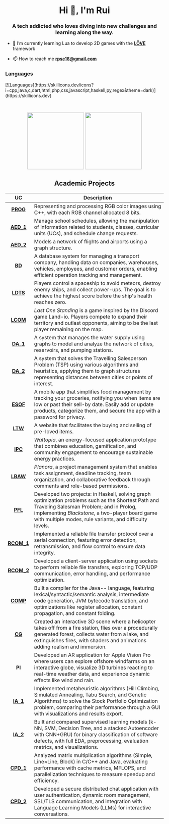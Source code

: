 <h1 align="center">Hi 👋, I'm Rui</h1>
<h3 align="center">A tech addicted who loves diving into new challenges and learning along the way.</h3>

- 🔭 I’m currently learning Lua to develop 2D games with the **[LÖVE](https://love2d.org/)** framework

- 📫 How to reach me **rpsc16@gmail.com**

<h3 align="left">Languages</h3>
[![Languages](https://skillicons.dev/icons?i=cpp,java,c,dart,html,php,css,javascript,haskell,py,regex&theme=dark)](https://skillicons.dev)

<p> &nbsp; </p>

<div align="center">
  <img height="180em" src="https://github-readme-stats.vercel.app/api?username=RuiCruz16&show_icons=true&theme=dark&include_all_commits=true&count_private=true"/>
  <img height="180em" src="https://github-readme-stats.vercel.app/api/top-langs/?username=RuiCruz16&layout=compact&langs_count=7&theme=dark"/>   
</div>

<h2 align = "center" >Academic Projects</h2>
<p align = "center">

| UC   | Description                                                                                                                                                   |
|:------:|---------------------------------------------------------------------------------------------------------------------------------------------------------------|
| **[PROG](https://github.com/RuiCruz16/PROG)** | Representing and processing RGB color images using C++, with each RGB channel allocated 8 bits. |
| **[AED_1](https://github.com/RuiCruz16/AED_1)** | Manage school schedules, allowing the manipulation of information related to students, classes, curricular units (UCs), and schedule change requests. |
| **[AED_2](https://github.com/RuiCruz16/AED_2)** | Models a network of flights and airports using a graph structure. |
| **[BD](https://github.com/RuiCruz16/BD)** | A database system for managing a transport company, handling data on companies, warehouses, vehicles, employees, and customer orders, enabling efficient operation tracking and management. |
| **[LDTS](https://github.com/RuiCruz16/LDTS)** | Players control a spaceship to avoid meteors, destroy enemy ships, and collect power-ups. The goal is to achieve the highest score before the ship's health reaches zero. |
| **[LCOM](https://github.com/RuiCruz16/LCOM)** | *Last One Standing* is a game inspired by the Discord game Land-io. Players compete to expand their territory and outlast opponents, aiming to be the last player remaining on the map. |
| **[DA_1](https://github.com/RuiCruz16/DA_1)** | A system that manages the water supply using graphs to model and analyze the network of cities, reservoirs, and pumping stations. |
| **[DA_2](https://github.com/RuiCruz16/DA_2)** | A system that solves the Travelling Salesperson Problem (TSP) using various algorithms and heuristics, applying them to graph structures representing distances between cities or points of interest. |
| **[ESOF](https://github.com/RuiCruz16/ESOF)** | A mobile app that simplifies food management by tracking your groceries, notifying you when items are low or past their sell-by date. Easily add or update products, categorize them, and secure the app with a password for privacy. |
| **[LTW](https://github.com/RuiCruz16/LTW)** | A website that facilitates the buying and selling of pre-loved items. |
| **[IPC](https://github.com/RuiCruz16/IPC)** | *Wattopia*, an energy-focused application prototype that combines education, gamification, and community engagement to encourage sustainable energy practices. |
| **[LBAW](https://github.com/RuiCruz16/LBAW)** | *Planora*, a project management system that enables task assignment, deadline tracking, team organization, and collaborative feedback through comments and role-based permissions. |
| **[PFL](https://github.com/RuiCruz16/PFL)** | Developed two projects: in Haskell, solving graph optimization problems such as the Shortest Path and Traveling Salesman Problem; and in Prolog, implementing *Blackstone*, a two-player board game with multiple modes, rule variants, and difficulty levels. |
| **[RCOM_1](https://github.com/RuiCruz16/RCOM_1)** | Implemented a reliable file transfer protocol over a serial connection, featuring error detection, retransmission, and flow control to ensure data integrity. |
| **[RCOM_2](https://github.com/RuiCruz16/RCOM_2)** | Developed a client-server application using sockets to perform reliable file transfers, exploring TCP/UDP communication, error handling, and performance optimization. |
| **[COMP](https://github.com/RuiCruz16/COMP)** | Built a compiler for the Java-- language, featuring lexical/syntactic/semantic analysis, intermediate code generation, JVM bytecode translation, and optimizations like register allocation, constant propagation, and constant folding. |
| **[CG](https://github.com/RuiCruz16/CG)** | Created an interactive 3D scene where a helicopter takes off from a fire station, flies over a procedurally generated forest, collects water from a lake, and extinguishes fires, with shaders and animations adding realism and immersion. |
| **PI** | Developed an AR application for Apple Vision Pro where users can explore offshore windfarms on an interactive globe, visualize 3D turbines reacting to real-time weather data, and experience dynamic effects like wind and rain. |
| **[IA_1](https://github.com/RuiCruz16/IA_1)** | Implemented metaheuristic algorithms (Hill Climbing, Simulated Annealing, Tabu Search, and Genetic Algorithms) to solve the Stock Portfolio Optimization problem, comparing their performance through a GUI with visualizations and results export. |
| **[IA_2](https://github.com/RuiCruz16/IA_2)** | Built and compared supervised learning models (k-NN, SVM, Decision Tree, and a stacked Autoencoder with CNN+GRU) for binary classification of software defects, with full EDA, preprocessing, evaluation metrics, and visualizations. |
| **[CPD_1](https://github.com/RuiCruz16/CPD_1)** | Analyzed matrix multiplication algorithms (Simple, Line×Line, Block) in C/C++ and Java, evaluating performance with cache metrics, MFLOPS, and parallelization techniques to measure speedup and efficiency. |
| **[CPD_2](https://github.com/RuiCruz16/CPD_2)** | Developed a secure distributed chat application with user authentication, dynamic room management, SSL/TLS communication, and integration with Language Learning Models (LLMs) for interactive conversations. |
